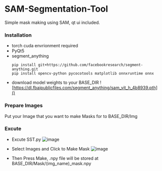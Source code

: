 # SAM-Segmentation-Tool
Simple mask making using SAM, qt ui included.

### Installation
- torch cuda envrionment required
- PyQt5
- segment_anything
  ```
  pip install git+https://github.com/facebookresearch/segment-anything.git
  pip install opencv-python pycocotools matplotlib onnxruntime onnx
  ```
- download model weights to your BASE_DIR ![https://dl.fbaipublicfiles.com/segment_anything/sam_vit_h_4b8939.pth]()

### Prepare Images
Put your Image that you want to make Masks for to BASE_DIR/Img

### Excute
- Excute SST.py
  ![image](https://github.com/jellyho/SAM-Segmentation-Tool/assets/20741606/e0082620-7241-49e0-aed5-f919a9c32794)

- Select Images and Click to Make Mask
  ![image](https://github.com/jellyho/SAM-Segmentation-Tool/assets/20741606/f2549d1b-65fa-4c8d-b1b7-f883a347c70a)

- Then Press Make, .npy file will be stored at BASE_DIR/Mask/(img_name)_mask.npy

